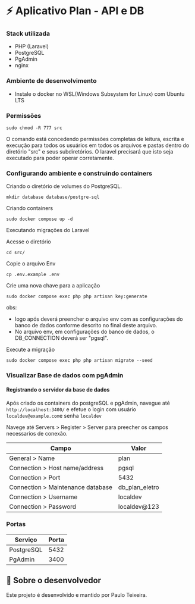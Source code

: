# ⚡ Aplicativo Plan - API e DB #

### Stack utilizada

- PHP (Laravel)
- PostgreSQL
- PgAdmin
- nginx

### Ambiente de desenvolvimento

- Instale o docker no WSL(Windows Subsystem for Linux) com Ubuntu LTS 

### Permissões
```
sudo chmod -R 777 src
```
O comando está concedendo permissões completas de leitura, escrita e execução para todos os usuários em todos os arquivos e pastas dentro do diretório "src" e seus subdiretórios. O laravel precisará que isto seja executado para poder operar corretamente.

### Configurando ambiente e construindo containers

Criando o diretório de volumes do PostgreSQL.

```
mkdir database database/postgre-sql
```

Criando containers

```
sudo docker compose up -d
```

Executando migrações do Laravel

Acesse o diretório

```
cd src/
```

Copie o arquivo Env

```
cp .env.example .env
```

Crie uma nova chave para a aplicação

```
sudo docker compose exec php php artisan key:generate
```
obs: 
- logo após deverá preencher o arquivo env com as configurações do banco de dados conforme descrito no final deste arquivo.
- No arquivo env, em configurações do banco de dados, o DB_CONNECTION deverá ser "pgsql".

Execute a migração

```
sudo docker compose exec php php artisan migrate --seed
```

### Visualizar Base de dados com pgAdmin
#### Registrando o servidor da base de dados

Após criado os containers do postgreSQL e pgAdmin, navegue até `http://localhost:3400/` e efetue o login com usuário `localdev@example.com`e senha `localdev`

Navege até Servers > Register > Server para preecher os campos necessarios de conexão.

| Campo  | Valor |
| --- | --- |
| General > Name | plan | 
| Connection > Host name/address | pgsql |
| Connection > Port | 5432 |
| Connection > Maintenance database | db_plan_eletro |
| Connection > Username | localdev |
| Connection > Password | localdev@123 |

### Portas
| Serviço  | Porta |
| --- | --- |
| PostgreSQL | 5432 |
| PgAdmin | 3400 |

## 🚀 Sobre o desenvolvedor

Este projeto é desenvolvido e mantido por Paulo Teixeira.

